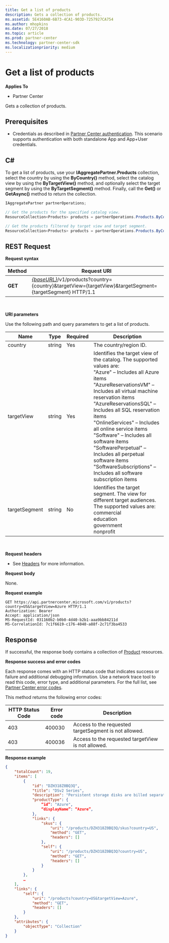 ```yaml
---
title: Get a list of products
description: Gets a collection of products.
ms.assetid: 5E4160AB-6B73-4CA1-903D-7257927CA754
ms.author: mhopkins
ms.date: 07/27/2018
ms.topic: article
ms.prod: partner-center
ms.technology: partner-center-sdk
ms.localizationpriority: medium
---
```


# Get a list of products


**Applies To**

-   Partner Center

Gets a collection of products.

## <span id="Prerequisites"></span><span id="prerequisites"></span><span id="PREREQUISITES"></span>Prerequisites


-   Credentials as described in [Partner Center authentication](partner-center-authentication.md). This scenario supports authentication with both standalone App and App+User credentials.

## <span id="C_"></span><span id="c_"></span>C#


To get a list of products, use your **IAggregatePartner.Products** collection, select the country by using the **ByCountry()** method, select the catalog view by using the **ByTargetView()** method, and optionally select the target segment by using the **ByTargetSegment()** method. Finally, call the **Get()** or **GetAsync()** method to return the collection. 

``` csharp
IAggregatePartner partnerOperations;

// Get the products for the specified catalog view.
ResourceCollection<Products> products = partnerOperations.Products.ByCountry("US").ByTargetView("Azure").Get();

// Get the products filtered by target view and target segment.
ResourceCollection<Products> products = partnerOperations.Products.ByCountry("US").ByTargetView("Azure").ByTargetSegment("commercial").Get();
```

## <span id="REST_Request"></span><span id="rest_request"></span><span id="REST_REQUEST"></span>REST Request


**Request syntax**

| Method  | Request URI                                                                                                                                    |
|---------|----------------------------------------------------------------------------------------------------------------------------------------------- |
| **GET** | [*{baseURL}*](partner-center-rest-urls.md)/v1/products?country={country}&targetView={targetView}&targetSegment={targetSegment} HTTP/1.1    |

 

**URI parameters**

Use the following path and query parameters to get a list of products.

| Name                   | Type     | Required | Description                                                             |
|------------------------|----------|----------|-------------------------------------------------------------------------|
| country                | string   | Yes      | The country/region ID.                                                  |
| targetView             | string   | Yes      | Identifies the target view of the catalog. The supported values are:<br/> "Azure" – Includes all Azure items<br/> "AzureReservationsVM" – Includes all virtual machine reservation items</br> "AzureReservationsSQL" – Includes all SQL reservation items</br> "OnlineServices" – Includes all online service items<br/> "Software" – Includes all software items<br/> "SoftwarePerpetual" – Includes all perpetual software items</br> "SoftwareSubscriptions" – Includes all software subscription items |
| targetSegment          | string   | No       | Identifies the target segment. The view for different target audiences. The supported values are: <br/> commercial<br/> education<br/> government<br/> nonprofit |

 

**Request headers**

-   See [Headers](headers.md) for more information.

**Request body**

None.

**Request example**

```
GET https://api.partnercenter.microsoft.com/v1/products?country=US&targetView=Azure HTTP/1.1
Authorization: Bearer 
Accept: application/json
MS-RequestId: 031160b2-b0b0-4d40-b2b1-aaa9bb84211d
MS-CorrelationId: 7c1f6619-c176-4040-a88f-2c71f3ba4533
```

## <span id="Response"></span><span id="response"></span><span id="RESPONSE"></span>Response


If successful, the response body contains a collection of [Product](products.md#product) resources.

**Response success and error codes**

Each response comes with an HTTP status code that indicates success or failure and additional debugging information. Use a network trace tool to read this code, error type, and additional parameters. For the full list, see [Partner Center error codes](error-codes.md).

This method returns the following error codes:

| HTTP Status Code     | Error code   | Description                                                                                               |
|----------------------|--------------|-----------------------------------------------------------------------------------------------------------|
| 403                  | 400030       | Access to the requested targetSegment is not allowed.                                                     |
| 403                  | 400036       | Access to the requested targetView is not allowed.                                                        | 


**Response example**

``` json
{
    "totalCount": 19,
    "items": [
        {
            "id": "DZH318Z0BQ3Q",
            "title": "DSv2 Series",
            "description": "Persistent storage disks are billed separately from virtual machines. To use premium storage disks, use the variant “Dsv2” virtual machines. The pricing and billing meters for Dsv2 sizes are the same as Dv2-series.  ",
            "productType": {
                “id”: "Azure",
                “displayName”: “Azure”,
            }, 
            "links": {
                "skus": {
                    "uri": "/products/DZH318Z0BQ3Q/skus?country=US",
                    "method": "GET",
                    "headers": []
                },
                "self": {
                    "uri": "/products/DZH318Z0BQ3Q?country=US",
                    "method": "GET",
                    "headers": []
                }
            }
        },
        …
    ],
    "links": {
        "self": {
            "uri": "/products?country=US&targetView=Azure",
            "method": "GET",
            "headers": []
        }
    },
    "attributes": {
        "objectType": "Collection"
    }
}
```

 

 




